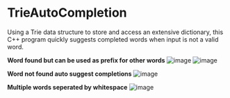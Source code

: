 # TrieAutoCompletion
Using a Trie data structure to store and access an extensive dictionary, this C++ program quickly suggests completed words when input is not a valid word.

**Word found but can be used as prefix for other words**
![image](https://github.com/user-attachments/assets/e05281ed-013f-4ab7-b8d3-2fa1ad8b5607)
![image](https://github.com/user-attachments/assets/a6d4de0c-b26d-419c-a413-d71c981dfbd0)

**Word not found auto suggest completions**
![image](https://github.com/user-attachments/assets/f7d356da-15f3-4daf-8f07-627c125c24f5)

**Multiple words seperated by whitespace**
![image](https://github.com/user-attachments/assets/766e3b21-119c-4f8c-b948-54760c93523d)
